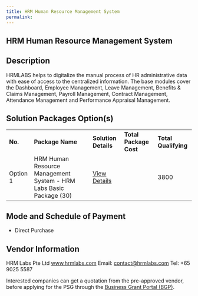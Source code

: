 ```yaml
---
title: HRM Human Resource Management System
permalink: 
---
```


## HRM Human Resource Management System

## Description

HRMLABS helps to digitalize the manual process of HR administrative data with ease of access to the centralized information. The base modules cover the Dashboard, Employee Management, Leave Management, Benefits & Claims Management, Payroll Management, Contract Management, Attendance Management and Performance Appraisal Management.

## Solution Packages Option(s)

<table>
<tr>
<td><b>No.</b></td>
<td><b>Package Name</b></td>
<td><b>Solution Details</b></td>
<td><b>Total Package Cost</b></td>
<td><b>Total Qualifying</b></td>
</tr>
<tr>
<td>Option 1</td>
<td>HRM Human Resource Management System - HRM Labs Basic Package (30)</td>
<td><a href='https://www.gobusiness.gov.sg/images/psg/HRM_Labs_20200043_Annex_3_20200625151521_Part_1.pdf'>View Details</a></td>
<td></td>
<td>3800</td>
</tr>
</table>

## Mode and Schedule of Payment

 - Direct Purchase

## Vendor Information

 HRM Labs Pte Ltd
www.hrmlabs.com
Email: contact@hrmlabs.com
Tel: +65 9025 5587

Interested companies can get a quotation from the pre-approved vendor, before applying for the PSG through the <a href='https://www.businessgrants.gov.sg/'>Business Grant Portal (BGP)</a>.
